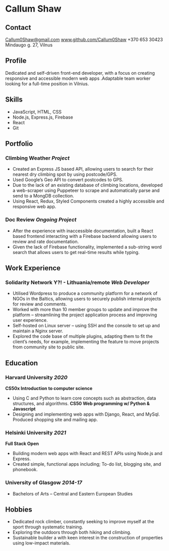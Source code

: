 # Callum Shaw

## Contact

Callum0Shaw@gmail.com 
www.github.com/Callum0Shaw
+370 653 30423
Mindaugo g. 27, Vilnus

## Profile

Dedicated and self-driven front-end developer, with a focus on creating responsive and accessible modern web apps .Adaptable team worker looking for a full-time position in Vilnius.

## Skills

- JavaScript, HTML, CSS
- Node.js, Express.js, Firebase
- React
- Git

## Portfolio

### Climbing Weather *Project*

- Created an Express JS based API, allowing users to search for their nearest dry climbing spot by using postcode/GPS.
- Used Google’s Geo API to convert postcodes to GPS.
- Due to the lack of an existing database of climbing locations, developed a web-scraper using Puppeteer to scrape and automatically parse and send to a MongDB collection.
- Using React, Redux, Styled Components created a highly accessible and responsive web app.

### Doc Review *Ongoing Project*

- After the experience with inaccessible documentation, built a React based frontend interacting with a Firebase backend allowing users to review and rate documentation.
- Given the lack of Firebase functionality, implemented a sub-string word search that allows users to get real-time results while typing.

## Work Experience

### Solidarity Network Y?! - Lithuania/remote *Web Developer*

- Utilised Wordpress to produce a community platform for a network of NGOs in the Baltics, allowing users to securely publish internal projects for review and comments.
- Worked with more than 10 member groups to update and improve the platform – streamlining the project application process and improving user experience.
- Self-hosted on Linux server – using SSH and the console to set up and maintain a Nginx server.
- Explored the code base of multiple plugins, adapting them to fit the client’s needs, for example, implementing the feature to move projects from community site to public site.

## Education

### Harvard University *2020*
**CS50x Introduction to computer science**
- Using C and Python to learn core concepts such as abstraction, data structures, and algorithms.
**CS50 Web programming w/ Python & Javascript**
- Designing and implementing web apps with Django, React, and MySql. Produced shopping site and mailing app.

### Helsinki University *2021*
**Full Stack Open**
- Building modern web apps with React and REST APIs using Node.js and Express.
- Created simple, functional apps including; To-do list, blogging site, and phonebook.

### University of Glasgow *2014-17*
- Bachelors of Arts – Central and Eastern European Studies

## Hobbies

- Dedicated rock climber, constantly seeking to improve myself at the sport through systematic training.
- Exploring the outdoors through both hiking and climbing.
- Sustainable builder a with keen interest in the construction of properties using low-impact materials.
